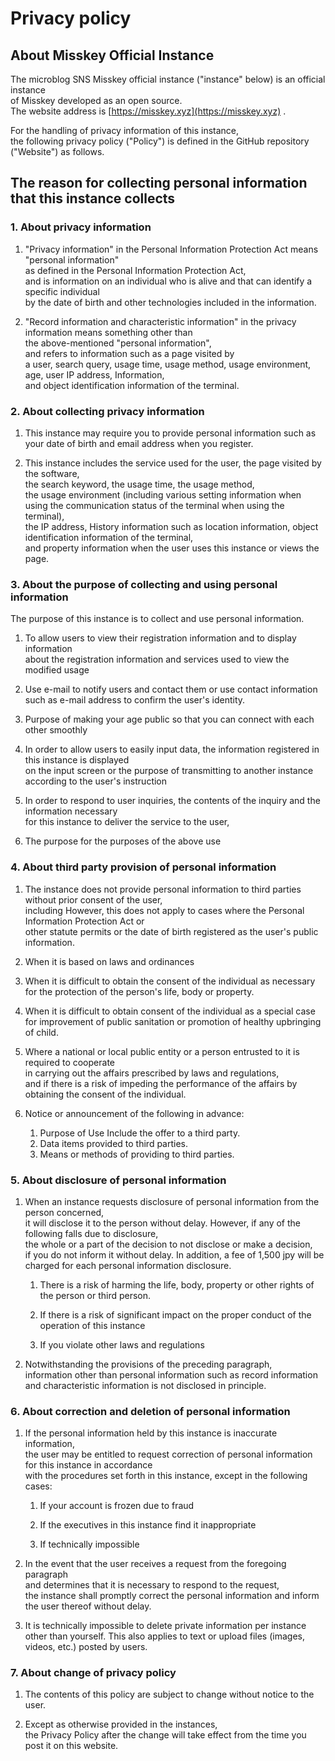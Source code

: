 # Privacy policy

## About Misskey Official Instance
The microblog SNS Misskey official instance ("instance" below) is an official instance  
of Misskey developed as an open source.  
The website address is [https://misskey.xyz](https://misskey.xyz) .


For the handling of privacy information of this instance,  
the following privacy policy ("Policy") is defined in the GitHub repository ("Website") as follows.


## The reason for collecting personal information that this instance collects
### 1. About privacy information
1. "Privacy information" in the Personal Information Protection Act means "personal information"  
	as defined in the Personal Information Protection Act,  
	and is information on an individual who is alive and that can identify a specific individual  
	by the date of birth and other technologies included in the information.

2. "Record information and characteristic information" in the privacy information means something other than  
	the above-mentioned "personal information",  
	and refers to information such as a page visited by  
	a user, search query, usage time, usage method, usage environment, age, user IP address, Information,  
	and object identification information of the terminal.


### 2. About collecting privacy information
1. This instance may require you to provide personal information such as your date of birth and email address when you register.

2. This instance includes the service used for the user, the page visited by the software,  
	the search keyword, the usage time, the usage method,  
	the usage environment (including various setting information when using the communication status of the terminal when using the terminal),  
	the IP address, History information such as location information, object identification information of the terminal,  
	and property information when the user uses this instance or views the page.


### 3. About the purpose of collecting and using personal information
The purpose of this instance is to collect and use personal information.

1. To allow users to view their registration information and to display information  
	about the registration information and services used to view the modified usage

2. Use e-mail to notify users and contact them or use contact information such as e-mail address to confirm the user's identity.

3. Purpose of making your age public so that you can connect with each other smoothly

4. In order to allow users to easily input data, the information registered in this instance is displayed  
	on the input screen or the purpose of transmitting to another instance according to the user's instruction

5. In order to respond to user inquiries, the contents of the inquiry and the information necessary  
	for this instance to deliver the service to the user,

6. The purpose for the purposes of the above use

### 4. About third party provision of personal information
1. The instance does not provide personal information to third parties without prior consent of the user,  
	including However, this does not apply to cases where the Personal Information Protection Act or  
	other statute permits or the date of birth registered as the user's public information.

1. When it is based on laws and ordinances

2. When it is difficult to obtain the consent of the individual as necessary  
	for the protection of the person's life, body or property.

3. When it is difficult to obtain consent of the individual as a special case  
	for improvement of public sanitation or promotion of healthy upbringing of child.

4. Where a national or local public entity or a person entrusted to it is required to cooperate  
	in carrying out the affairs prescribed by laws and regulations,  
	and if there is a risk of impeding the performance of the affairs by obtaining the consent of the individual.

5. Notice or announcement of the following in advance:
	1. Purpose of Use Include the offer to a third party.
	2. Data items provided to third parties.
	3. Means or methods of providing to third parties.

### 5. About disclosure of personal information
1. When an instance requests disclosure of personal information from the person concerned,  
	it will disclose it to the person without delay.
	However, if any of the following falls due to disclosure,  
	the whole or a part of the decision to not disclose or make a decision,  
	if you do not inform it without delay.
	In addition, a fee of 1,500 jpy will be charged for each personal information disclosure.

	1. There is a risk of harming the life, body, property or other rights of the person or third person.

	2. If there is a risk of significant impact on the proper conduct of the operation of this instance

	3. If you violate other laws and regulations

2. Notwithstanding the provisions of the preceding paragraph,  
	information other than personal information such as record information and characteristic information is not disclosed in principle.


### 6. About correction and deletion of personal information
1. If the personal information held by this instance is inaccurate information,  
	the user may be entitled to request correction of personal information for this instance in accordance  
	with the procedures set forth in this instance, except in the following cases:

	1. If your account is frozen due to fraud

	2. If the executives in this instance find it inappropriate

	3. If technically impossible

2. In the event that the user receives a request from the foregoing paragraph  
	and determines that it is necessary to respond to the request,  
	the instance shall promptly correct the personal information and inform the user thereof without delay.

3. It is technically impossible to delete private information per instance other than yourself.
	This also applies to text or upload files (images, videos, etc.) posted by users.

### 7. About change of privacy policy
1. The contents of this policy are subject to change without notice to the user.

2. Except as otherwise provided in the instances,  
	the Privacy Policy after the change will take effect from the time you post it on this website.
